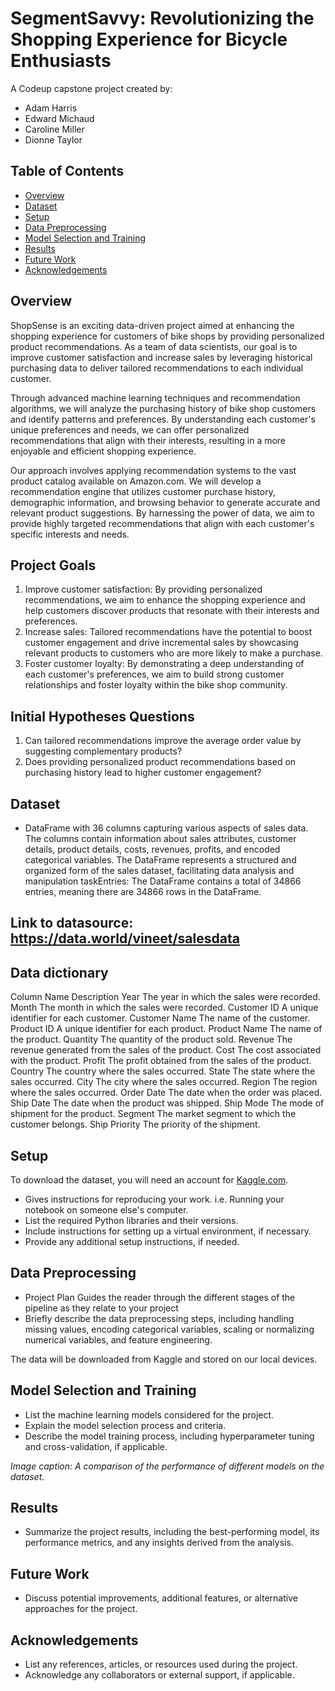 # SegmentSavvy: Revolutionizing the Shopping Experience for Bicycle Enthusiasts

A Codeup capstone project created by: 
 - Adam Harris
 - Edward Michaud 
 - Caroline Miller
 - Dionne Taylor

<!-- ![Project Banner](path/to/banner_image.png) -->

<!-- *Project banner image credits: [Source Name](image_source_url)* -->

## Table of Contents

- [Overview](#overview)
- [Dataset](#dataset)
- [Setup](#setup)
- [Data Preprocessing](#data-preprocessing)
- [Model Selection and Training](#model-selection-and-training)
- [Results](#results)
- [Future Work](#future-work)
- [Acknowledgements](#acknowledgements)

## Overview

ShopSense is an exciting data-driven project aimed at enhancing the shopping experience for customers of bike shops by providing personalized product recommendations. As a team of data scientists, our goal is to improve customer satisfaction and increase sales by leveraging historical purchasing data to deliver tailored recommendations to each individual customer.

Through advanced machine learning techniques and recommendation algorithms, we will analyze the purchasing history of bike shop customers and identify patterns and preferences. By understanding each customer's unique preferences and needs, we can offer personalized recommendations that align with their interests, resulting in a more enjoyable and efficient shopping experience.

Our approach involves applying recommendation systems to the vast product catalog available on Amazon.com. We will develop a recommendation engine that utilizes customer purchase history, demographic information, and browsing behavior to generate accurate and relevant product suggestions. By harnessing the power of data, we aim to provide highly targeted recommendations that align with each customer's specific interests and needs.

## Project Goals

1. Improve customer satisfaction: By providing personalized recommendations, we aim to enhance the shopping experience and help customers discover products that resonate with their interests and preferences.
2. Increase sales: Tailored recommendations have the potential to boost customer engagement and drive incremental sales by showcasing relevant products to customers who are more likely to make a purchase.
3. Foster customer loyalty: By demonstrating a deep understanding of each customer's preferences, we aim to build strong customer relationships and foster loyalty within the bike shop community.

## Initial Hypotheses Questions

1. Can tailored recommendations improve the average order value by suggesting complementary products?
2. Does providing personalized product recommendations based on purchasing history lead to higher customer engagement?


## Dataset

- DataFrame with 36 columns capturing various aspects of sales data. The columns contain information about sales attributes, customer details, product details, costs, revenues, profits, and encoded categorical variables. The DataFrame represents a structured and organized form of the sales dataset, facilitating data analysis and manipulation taskEntries: The DataFrame contains a total of 34866 entries, meaning there are 34866 rows in the DataFrame.


## Link to datasource: https://data.world/vineet/salesdata

## Data dictionary

Column Name	Description
Year	The year in which the sales were recorded.
Month	The month in which the sales were recorded.
Customer ID	A unique identifier for each customer.
Customer Name	The name of the customer.
Product ID	A unique identifier for each product.
Product Name	The name of the product.
Quantity	The quantity of the product sold.
Revenue	The revenue generated from the sales of the product.
Cost	The cost associated with the product.
Profit	The profit obtained from the sales of the product.
Country	The country where the sales occurred.
State	The state where the sales occurred.
City	The city where the sales occurred.
Region	The region where the sales occurred.
Order Date	The date when the order was placed.
Ship Date	The date when the product was shipped.
Ship Mode	The mode of shipment for the product.
Segment	The market segment to which the customer belongs.
Ship Priority	The priority of the shipment.


## Setup

To download the dataset, you will need an account for [Kaggle.com](https://www.kaggle.com).

- Gives instructions for reproducing your work. i.e. Running your notebook on someone else's computer.
- List the required Python libraries and their versions.
- Include instructions for setting up a virtual environment, if necessary.
- Provide any additional setup instructions, if needed.

## Data Preprocessing

- Project Plan Guides the reader through the different stages of the pipeline as they relate to your project
- Briefly describe the data preprocessing steps, including handling missing values, encoding categorical variables, scaling or normalizing numerical variables, and feature engineering.

The data will be downloaded from Kaggle and stored on our local devices.


## Model Selection and Training

- List the machine learning models considered for the project.
- Explain the model selection process and criteria.
- Describe the model training process, including hyperparameter tuning and cross-validation, if applicable.

<!-- ![Model Performance Comparison](path/to/model_performance_image.png) -->

*Image caption: A comparison of the performance of different models on the dataset.*

## Results

- Summarize the project results, including the best-performing model, its performance metrics, and any insights derived from the analysis.

## Future Work

- Discuss potential improvements, additional features, or alternative approaches for the project.

## Acknowledgements

- List any references, articles, or resources used during the project.
- Acknowledge any collaborators or external support, if applicable.

